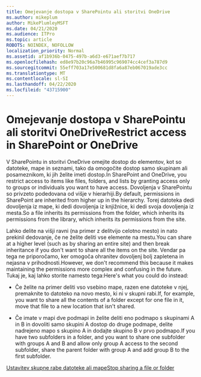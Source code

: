 ```yaml
---
title: Omejevanje dostopa v SharePointu ali storitvi OneDrive
ms.author: mikeplum
author: MikePlumleyMSFT
ms.date: 04/21/2020
ms.audience: ITPro
ms.topic: article
ROBOTS: NOINDEX, NOFOLLOW
localization_priority: Normal
ms.assetid: af1b936b-0475-497b-a6d3-e671aef7b717
ms.openlocfilehash: ed8e97b20c96a7b46995c969074cc4cef3a787d9
ms.sourcegitcommit: 55eff703a17e500681d8fa6a87eb067019ade3cc
ms.translationtype: MT
ms.contentlocale: sl-SI
ms.lasthandoff: 04/22/2020
ms.locfileid: "43715900"
---
```

# <a name="restrict-access-in-sharepoint-or-onedrive"></a><span data-ttu-id="2d8ca-102">Omejevanje dostopa v SharePointu ali storitvi OneDrive</span><span class="sxs-lookup"><span data-stu-id="2d8ca-102">Restrict access in SharePoint or OneDrive</span></span>

<span data-ttu-id="2d8ca-103">V SharePointu in storitvi OneDrive omejite dostop do elementov, kot so datoteke, mape in seznami, tako da omogočite dostop samo skupinam ali posameznikom, ki jih želite imeti dostop.</span><span class="sxs-lookup"><span data-stu-id="2d8ca-103">In SharePoint and OneDrive, you restrict access to items like files, folders, and lists by granting access only to groups or individuals you want to have access.</span></span> <span data-ttu-id="2d8ca-104">Dovoljenja v SharePointu so privzeto podedovana od višje v hierarhiji.</span><span class="sxs-lookup"><span data-stu-id="2d8ca-104">By default, permissions in SharePoint are inherited from higher up in the hierarchy.</span></span> <span data-ttu-id="2d8ca-105">Torej datoteka dedi dovoljenja iz mape, ki dedi dovoljenja iz knjižnice, ki dedi svoja dovoljenja iz mesta.</span><span class="sxs-lookup"><span data-stu-id="2d8ca-105">So a file inherits its permissions from the folder, which inherits its permissions from the library, which inherits its permissions from the site.</span></span>
  
<span data-ttu-id="2d8ca-106">Lahko delite na višji ravni (na primer z delitvijo celotno mesto) in nato prekinil dedovanje, če ne želite deliti vse elemente na mestu.</span><span class="sxs-lookup"><span data-stu-id="2d8ca-106">You can share at a higher level (such as by sharing an entire site) and then break inheritance if you don't want to share all the items on the site.</span></span> <span data-ttu-id="2d8ca-107">Vendar pa tega ne priporočamo, ker omogoča ohranitev dovoljenj bolj zapletena in nejasna v prihodnosti.</span><span class="sxs-lookup"><span data-stu-id="2d8ca-107">However, we don't recommend this because it makes maintaining the permissions more complex and confusing in the future.</span></span> <span data-ttu-id="2d8ca-108">Tukaj je, kaj lahko storite namesto tega:</span><span class="sxs-lookup"><span data-stu-id="2d8ca-108">Here's what you could do instead:</span></span>
  
- <span data-ttu-id="2d8ca-109">Če želite na primer deliti vso vsebino mape, razen ene datoteke v njej, premaknite to datoteko na novo mesto, ki ni v skupni rabi.</span><span class="sxs-lookup"><span data-stu-id="2d8ca-109">If, for example, you want to share all the contents of a folder except for one file in it, move that file to a new location that isn't shared.</span></span>
    
- <span data-ttu-id="2d8ca-110">Če imate v mapi dve podmapi in želite deliti eno podmapo s skupinami A in B in dovoliti samo skupini A dostop do druge podmape, delite nadrejeno mapo s skupino A in dodajte skupino B v prvo podmapo.</span><span class="sxs-lookup"><span data-stu-id="2d8ca-110">If you have two subfolders in a folder, and you want to share one subfolder with groups A and B and allow only group A access to the second subfolder, share the parent folder with group A and add group B to the first subfolder.</span></span>
    
[<span data-ttu-id="2d8ca-111">Ustavitev skupne rabe datoteke ali mape</span><span class="sxs-lookup"><span data-stu-id="2d8ca-111">Stop sharing a file or folder </span></span>](https://go.microsoft.com/fwlink/?linkid=2008861)
  

